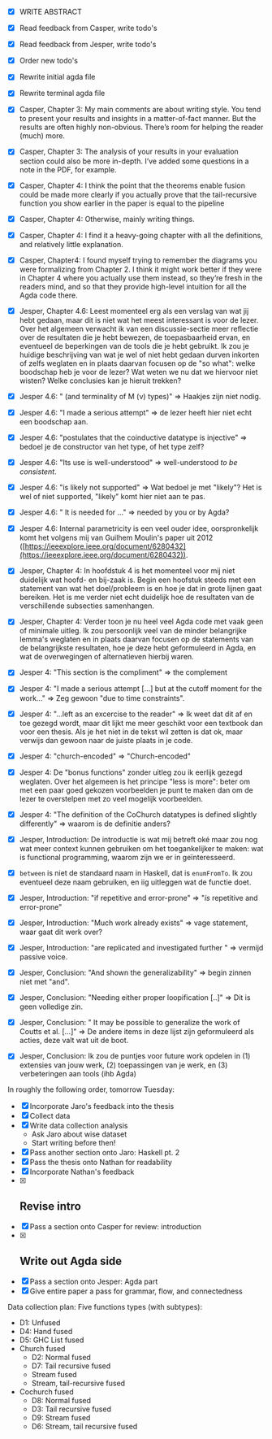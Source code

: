 - [x] WRITE ABSTRACT
- [x] Read feedback from Casper, write todo's
- [x] Read feedback from Jesper, write todo's
- [x] Order new todo's
- [x] Rewrite initial agda file
- [x] Rewrite terminal agda file
- [x] Casper, Chapter 3: My main comments are about writing style. You tend to present your results and insights in a matter-of-fact manner. But the results are often highly non-obvious. There’s room for helping the reader (much) more.
- [x] Casper, Chapter 3: The analysis of your results in your evaluation section could also be more in-depth. I’ve added some questions in a note in the PDF, for example.
- [x] Casper, Chapter 4: I think the point that the theorems enable fusion could be made more clearly if you actually prove that the tail-recursive function you show earlier in the paper is equal to the pipeline
- [x] Casper, Chapter 4: Otherwise, mainly writing things.
- [x] Casper, Chapter 4: I find it a heavy-going chapter with all the definitions, and relatively little explanation.
- [x] Casper, Chapter4: I found myself trying to remember the diagrams you were formalizing from Chapter 2. I think it might work better if they were in Chapter 4 where you actually use them instead, so they’re fresh in the readers mind, and so that they provide high-level intuition for all the Agda code there.
- [x] Jesper, Chapter 4.6: Leest momenteel erg als een verslag van wat jij hebt gedaan, maar dit is niet wat het meest interessant is voor de lezer. Over het algemeen verwacht ik van een discussie-sectie meer reflectie over de resultaten die je hebt bewezen, de toepasbaarheid ervan, en eventueel de beperkingen van de tools die je hebt gebruikt. Ik zou je huidige beschrijving van wat je wel of niet hebt gedaan durven inkorten of zelfs weglaten en in plaats daarvan focusen op de "so what": welke boodschap heb je voor de lezer? Wat weten we nu dat we hiervoor niet wisten? Welke conclusies kan je hieruit trekken?
- [x] Jesper 4.6: " (and terminality of M (ν) types)" => Haakjes zijn niet nodig.  
- [x] Jesper 4.6: "I made a serious attempt" => de lezer heeft hier niet echt een boodschap aan.  
- [x] Jesper 4.6: "postulates that the coinductive datatype is injective" => bedoel je de constructor van het type, of het type zelf?  
- [x] Jesper 4.6: "Its use is well-understood" => well-understood *to be consistent*.  
- [x] Jesper 4.6: "is likely not supported" => Wat bedoel je met "likely"? Het is wel of niet supported, "likely" komt hier niet aan te pas.  
- [x] Jesper 4.6: " It is needed for ..." => needed by you or by Agda?  
- [x] Jesper 4.6: Internal parametricity is een veel ouder idee, oorspronkelijk komt het volgens mij van Guilhem Moulin's paper uit 2012 ([https://ieeexplore.ieee.org/document/6280432](https://ieeexplore.ieee.org/document/6280432)).
- [x] Jesper, Chapter 4: In hoofdstuk 4 is het momenteel voor mij niet duidelijk wat hoofd- en bij-zaak is. Begin een hoofstuk steeds met een statement van wat het doel/probleem is en hoe je dat in grote lijnen gaat bereiken. Het is me verder niet echt duidelijk hoe de resultaten van de verschillende subsecties samenhangen.
- [x] Jesper, Chapter 4: Verder toon je nu heel veel Agda code met vaak geen of minimale uitleg. Ik zou persoonlijk veel van de minder belangrijke lemma's weglaten en in plaats daarvan focusen op de statements van de belangrijkste resultaten, hoe je deze hebt geformuleerd in Agda, en wat de overwegingen of alternatieven hierbij waren.
- [x] Jesper 4: "This section is the compliment" => the complement  
- [x] Jesper 4: "I made a serious attempt [...] but at the cutoff moment for the work..." => Zeg gewoon "due to time constraints".  
- [x] Jesper 4: "...left as an excercise to the reader" => Ik weet dat dit af en toe gezegd wordt, maar dit lijkt me meer geschikt voor een textbook dan voor een thesis. Als je het niet in de tekst wil zetten is dat ok, maar verwijs dan gewoon naar de juiste plaats in je code.  
- [x] Jesper 4: "church-encoded" => "Church-encoded"  
- [x] Jesper 4: De "bonus functions" zonder uitleg zou ik eerlijk gezegd weglaten. Over het algemeen is het principe "less is more": beter om met een paar goed gekozen voorbeelden je punt te maken dan om de lezer te overstelpen met zo veel mogelijk voorbeelden.  
- [x] Jesper 4: "The definition of the CoChurch datatypes is defined slightly differently" => waarom is de definitie anders?
- [x] Jesper, Introduction: De introductie is wat mij betreft oké maar zou nog wat meer context kunnen gebruiken om het toegankelijker te maken: wat is functional programming, waarom zijn we er in geïnteresseerd.
- [x] `between` is niet de standaard naam in Haskell, dat is `enumFromTo`. Ik zou eventueel deze naam gebruiken, en iig uitleggen wat de functie doet.  
- [x] Jesper, Introduction: "if repetitive and error-prone" => "*is* repetitive and error-prone"  
- [x] Jesper, Introduction: "Much work already exists" => vage statement, waar gaat dit werk over?  
- [x] Jesper, Introduction: "are replicated and investigated further " => vermijd passive voice.
- [x] Jesper, Conclusion: "And shown the generalizability" => begin zinnen niet met "and".  
- [x] Jesper, Conclusion: "Needing either proper loopification [..]" => Dit is geen volledige zin.  
- [x] Jesper, Conclusion: " It may be possible to generalize the work of Coutts et al. [...]" => De andere items in deze lijst zijn geformuleerd als acties, deze valt wat uit de boot.  
- [x] Jesper, Conclusion: Ik zou de puntjes voor future work opdelen in (1) extensies van jouw werk, (2) toepassingen van je werk, en (3) verbeteringen aan tools (ihb Agda)











In roughly the following order, tomorrow Tuesday:
- [x] Incorporate Jaro's feedback into the thesis
- [x] Collect data
- [x] Write data collection analysis
	- Ask Jaro about wise dataset
	- Start writing before then!
- [x] Pass another section onto Jaro: Haskell pt. 2
- [x] Pass the thesis onto Nathan for readability
- [x] Incorporate Nathan's feedback
- [x] Revise intro
	- 
- [x] Pass a section onto Casper for review: introduction
- [x] Write out Agda side
	- 
- [x] Pass a section onto Jesper: Agda part
- [x] Give entire paper a pass for grammar, flow, and connectedness

Data collection plan:
Five functions types (with subtypes):
- D1: Unfused
- D4: Hand fused
- D5: GHC List fused
- Church fused
	- D2: Normal fused
	- D7: Tail recursive fused
	- Stream fused
	- Stream, tail-recursive fused
- Cochurch fused
	- D8: Normal fused
	- D3: Tail recursive fused
	- D9: Stream fused
	- D6: Stream, tail recursive fused